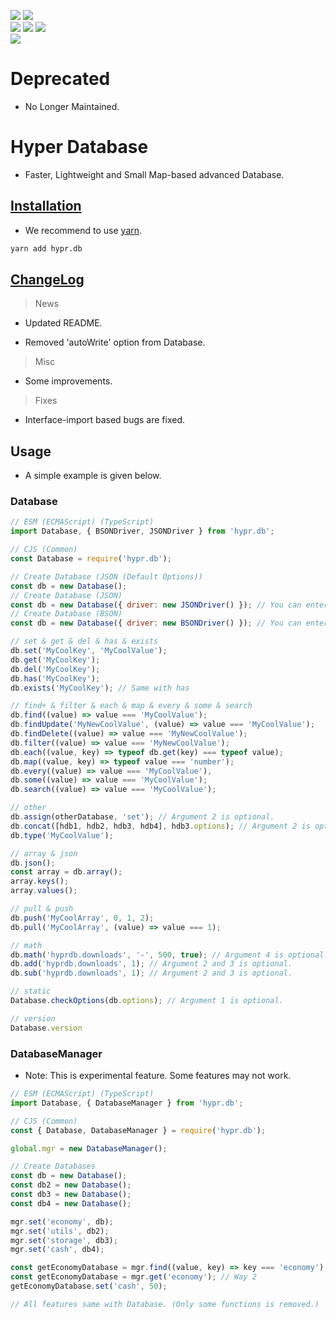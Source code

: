 <div>
  <p>
    <a href='https://github.com/erqeweew/hyprdb/actions/workflows/npm.yml'><img src='https://github.com/erffy/hyprdb/actions/workflows/npm.yml/badge.svg'/></a>
    <a href='https://github.com/erqeweew/hyprdb/actions/workflows/github-code-scanning/codeql'><img src='https://github.com/erqeweew/hyprdb/actions/workflows/github-code-scanning/codeql/badge.svg'/></a>
    <br/>
    <a href='https://npmjs.com/hypr.db'><img src='https://img.shields.io/badge/version-v7.1.1-blue'/></a>
    <a href='https://npmjs.com/hypr.db'><img src='https://img.shields.io/badge/license-Apache_2.0-red'/></a>
    <a href='https://npmjs.com/hypr.db'><img src='https://img.shields.io/github/issues/erqeweew/hyprdb'/></a>
    <br/>
    <a href='https://socket.dev/npm/package/hypr.db/issues'><img src='https://socket.dev/api/badge/npm/package/hypr.db'/></a>
  </p>
</div>

# Deprecated
- No Longer Maintained.

# Hyper Database

- Faster, Lightweight and Small Map-based advanced Database.

## [Installation](https://github.com/erffy/hyprdb/wiki#installation)

- We recommend to use [yarn](https://npmjs.com/yarn).
```bash
yarn add hypr.db
```

## [ChangeLog](https://github.com/erqeweew/hyprdb/wiki/Updates)
> News
- Updated README.

- Removed 'autoWrite' option from Database.

> Misc
- Some improvements.

> Fixes
- Interface-import based bugs are fixed.

## Usage

- A simple example is given below.

### Database
```js
// ESM (ECMAScript) (TypeScript)
import Database, { BSONDriver, JSONDriver } from 'hypr.db';

// CJS (Common)
const Database = require('hypr.db');

// Create Database (JSON (Default Options))
const db = new Database();
// Create Database (JSON)
const db = new Database({ driver: new JSONDriver() }); // You can enter the driver options however you want.
// Create Database (BSON)
const db = new Database({ driver: new BSONDriver() }); // You can enter the driver options however you want.

// set & get & del & has & exists
db.set('MyCoolKey', 'MyCoolValue');
db.get('MyCoolKey');
db.del('MyCoolKey');
db.has('MyCoolKey');
db.exists('MyCoolKey'); // Same with has

// find+ & filter & each & map & every & some & search
db.find((value) => value === 'MyCoolValue');
db.findUpdate('MyNewCoolValue', (value) => value === 'MyCoolValue');
db.findDelete((value) => value === 'MyNewCoolValue');
db.filter((value) => value === 'MyNewCoolValue');
db.each((value, key) => typeof db.get(key) === typeof value);
db.map((value, key) => typeof value === 'number');
db.every((value) => value === 'MyCoolValue'),
db.some((value) => value === 'MyCoolValue');
db.search((value) => value === 'MyCoolValue');

// other
db.assign(otherDatabase, 'set'); // Argument 2 is optional.
db.concat([hdb1, hdb2, hdb3, hdb4], hdb3.options); // Argument 2 is optional.
db.type('MyCoolValue');

// array & json
db.json();
const array = db.array();
array.keys();
array.values();

// pull & push
db.push('MyCoolArray', 0, 1, 2);
db.pull('MyCoolArray', (value) => value === 1);

// math
db.math('hyprdb.downloads', '-', 500, true); // Argument 4 is optional.
db.add('hyprdb.downloads', 1); // Argument 2 and 3 is optional.
db.sub('hyprdb.downloads', 1); // Argument 2 and 3 is optional.

// static
Database.checkOptions(db.options); // Argument 1 is optional.

// version
Database.version
```

### DatabaseManager

- Note: This is experimental feature. Some features may not work.

```js
// ESM (ECMAScript) (TypeScript)
import Database, { DatabaseManager } from 'hypr.db';

// CJS (Common)
const { Database, DatabaseManager } = require('hypr.db');

global.mgr = new DatabaseManager();

// Create Databases
const db = new Database();
const db2 = new Database();
const db3 = new Database();
const db4 = new Database();

mgr.set('economy', db);
mgr.set('utils', db2);
mgr.set('storage', db3);
mgr.set('cash', db4);

const getEconomyDatabase = mgr.find((value, key) => key === 'economy'); // Way 1
const getEconomyDatabase = mgr.get('economy'); // Way 2
getEconomyDatabase.set('cash', 50);

// All features same with Database. (Only some functions is removed.)
```
